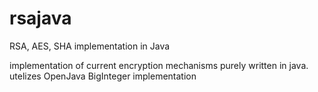 # rsajava
RSA, AES, SHA implementation in Java

implementation of current encryption mechanisms purely written in java. utelizes OpenJava BigInteger implementation
